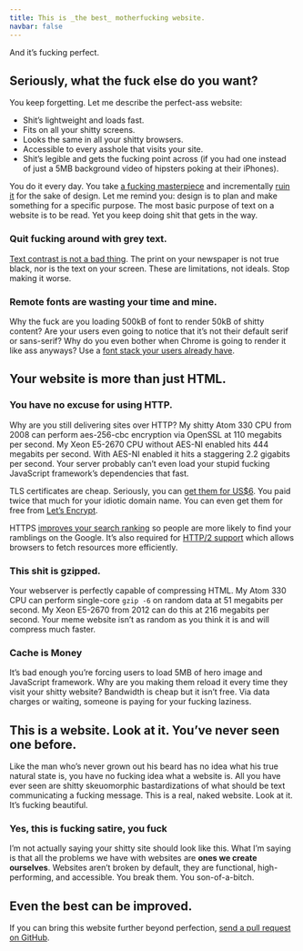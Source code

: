 ```yaml
---
title: This is _the best_ motherfucking website.
navbar: false
---
```

And it’s fucking perfect.

## Seriously, what the fuck else do you want?
You keep forgetting. Let me describe the perfect-ass website:
 - Shit’s lightweight and loads fast.
 - Fits on all your shitty screens.
 - Looks the same in all your shitty browsers.
 - Accessible to every asshole that visits your site.
 - Shit’s legible and gets the fucking point across (if you had one instead of just a 5MB background video of hipsters poking at their iPhones).

You do it every day. You take [a fucking masterpiece](http://motherfuckingwebsite.com/) and incrementally [ruin it](http://bettermotherfuckingwebsite.com/) for the sake of design. Let me remind you: design is to plan and make something for a specific purpose. The most basic purpose of text on a website is to be read. Yet you keep doing shit that gets in the way.

### Quit fucking around with grey text.
[Text contrast is not a bad thing](http://contrastrebellion.com/). The print on your newspaper is not true black, nor is the text on your screen. These are limitations, not ideals. Stop making it worse.

### Remote fonts are wasting your time and mine.
Why the fuck are you loading 500kB of font to render 50kB of shitty content? Are your users even going to notice that it’s not their default serif or sans-serif? Why do you even bother when Chrome is going to render it like ass anyways? Use a [font stack your users already have](http://www.awayback.com/index.php/2010/02/03/revised-font-stack/).

## Your website is more than just HTML.
### You have no excuse for using HTTP.
Why are you still delivering sites over HTTP? My shitty Atom 330 CPU from 2008 can perform aes-256-cbc encryption via OpenSSL at 110 megabits per second. My Xeon E5-2670 CPU without AES-NI enabled hits 444 megabits per second. With AES-NI enabled it hits a staggering 2.2 gigabits per second. Your server probably can’t even load your stupid fucking JavaScript framework’s dependencies that fast.

TLS certificates are cheap. Seriously, you can [get them for US$6](https://www.namecheap.com/security/ssl-certificates/comodo/positivessl). You paid twice that much for your idiotic domain name. You can even get them for free from [Let’s Encrypt](https://letsencrypt.org/).

HTTPS [improves your search ranking](https://webmasters.googleblog.com/2014/08/https-as-ranking-signal.html) so people are more likely to find your ramblings on the Google. It’s also required for [HTTP/2 support](https://http2.github.io/faq/#does-http2-require-encryption) which allows browsers to fetch resources more efficiently.

### This shit is gzipped.
Your webserver is perfectly capable of compressing HTML. My Atom 330 CPU can perform single-core `gzip -6` on random data at 51 megabits per second. My Xeon E5-2670 from 2012 can do this at 216 megabits per second. Your meme website isn’t as random as you think it is and will compress much faster.

### Cache is Money
It’s bad enough you’re forcing users to load 5MB of hero image and JavaScript framework. Why are you making them reload it every time they visit your shitty website? Bandwidth is cheap but it isn’t free. Via data charges or waiting, someone is paying for your fucking laziness.

## This is a website. Look at it. You’ve never seen one before.
Like the man who’s never grown out his beard has no idea what his true natural state is, you have no fucking idea what a website is. All you have ever seen are shitty skeuomorphic bastardizations of what should be text communicating a fucking message. This is a real, naked website. Look at it. It’s fucking beautiful.

### Yes, this is fucking satire, you fuck
I’m not actually saying your shitty site should look like this. What I’m saying is that all the problems we have with websites are **ones we create ourselves**. Websites aren’t broken by default, they are functional, high-performing, and accessible. You break them. You son-of-a-bitch.

## Even the best can be improved.
If you can bring this website further beyond perfection, [send a pull request on GitHub](https://github.com/KeenRivals/bestmotherfucking.website).
